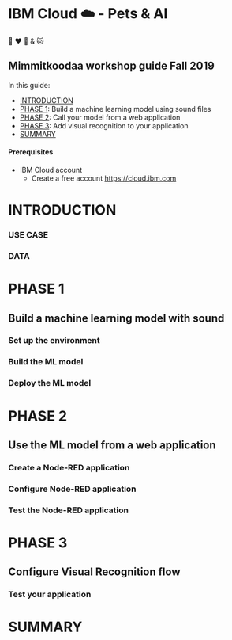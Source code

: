 # IBM Cloud :cloud: -  Pets & AI 
:robot: :heart: :dog: & :cat:
## Mimmitkoodaa workshop guide Fall 2019

In this guide:
  - [INTRODUCTION](#introduction)
  - [PHASE 1](#phase-1): Build a machine learning model using sound files
  - [PHASE 2](#phase-2): Call your model from a web application
  - [PHASE 3](#phase-3): Add visual recognition to your application
  - [SUMMARY](#summary)
 

  #### Prerequisites
- IBM Cloud account
  - Create a free account https://cloud.ibm.com
  
# INTRODUCTION

### USE CASE

### DATA 


# PHASE 1

## Build a machine learning model with sound

### Set up the environment

### Build the ML model 

### Deploy the ML model


# PHASE 2

## Use the ML model from a web application 

### Create a Node-RED application

### Configure Node-RED application

### Test the Node-RED application

# PHASE 3

## Configure Visual Recognition flow

### Test your application

# SUMMARY


 
